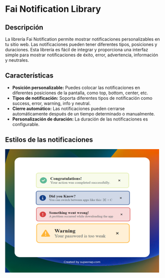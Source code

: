# Fai Notification Library

## Descripción

La librería Fai Notification permite mostrar notificaciones personalizables en tu sitio web. Las notificaciones pueden tener diferentes tipos, posiciones y duraciones. Esta librería es fácil de integrar y proporciona una interfaz simple para mostrar notificaciones de éxito, error, advertencia, información y neutrales.

## Características

- **Posición personalizable:** Puedes colocar las notificaciones en diferentes posiciones de la pantalla, como top, bottom, center, etc.
- **Tipos de notificación:** Soporta diferentes tipos de notificación como success, error, warning, info y neutral.
- **Cierre automático:** Las notificaciones pueden cerrarse automáticamente después de un tiempo determinado o manualmente.
- **Personalización de duración:** La duración de las notificaciones es configurable.

## Estilos de las notificaciones

<img src="./notifications-views.png" alt="imagen de estilos de notificaciones" width="500px" height="400px" />